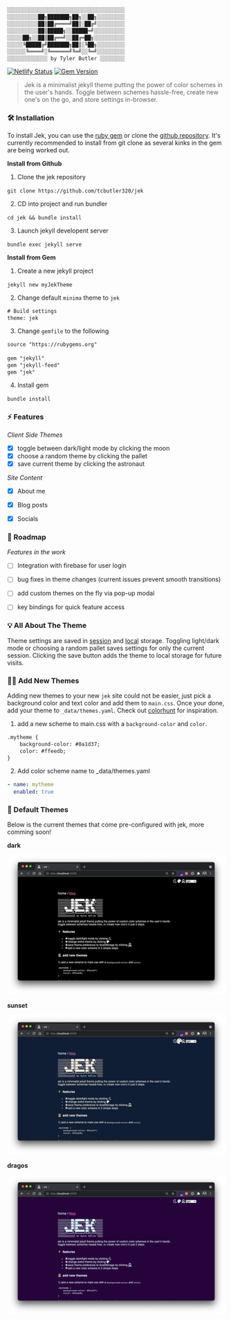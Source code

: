 
```text
░░░░░░░░░░░░░░░░░░░░░░░░░░░░░░░░░░░░░░
░░░░░░░░░░██╗███████╗██╗░░██╗░░░░░░░░░
░░░░░░░░░░██║██╔════╝██║░██╔╝░░░░░░░░░
░░░░░░░░░░██║█████╗░░█████═╝░░░░░░░░░░
░░░░░██╗░░██║██╔══╝░░██╔═██╗░░░░░░░░░░
░░░░░╚█████╔╝███████╗██║░╚██╗░░░░░░░░░
░░░░░░╚════╝░╚══════╝╚═╝░░╚═╝░░░░░░░░░
░░░░░░░░░░░░░ by Tyler Butler ░░░░░░░░
```  

[![Netlify Status](https://api.netlify.com/api/v1/badges/9d1f745e-c8d9-4732-ab34-06748d61e84d/deploy-status)](https://app.netlify.com/sites/jekyll-jek/deploys) [![Gem Version](https://badge.fury.io/rb/jek.svg)](https://badge.fury.io/rb/jek)




> Jek is a minimalist jekyll theme putting the power of color schemes in the user's hands. Toggle between schemes hassle-free, create new one's on the go, and store settings in-browser.  

### 🛠️ Installation  

To install Jek, you can use the [ruby gem](https://rubygems.org/gems/jek) or clone the [github repository](https://github.com/tcbutler320/jek). It's currently recommended to install from git clone as several kinks in the gem are being worked out.

**Install from Github**   
1) Clone the jek repository 

`git clone https://github.com/tcbutler320/jek`  

2) CD into project and run bundler

`cd jek && bundle install`

3) Launch jekyll developent server

`bundle exec jekyll serve`


**Install from Gem** 

1) Create a new jekyll project

`jekyll new myJekTheme`

2) Change default `minima` theme to `jek`  
   
```text
# Build settings
theme: jek
```  


3) Change `gemfile` to the following 

```text
source "https://rubygems.org"

gem "jekyll"
gem "jekyll-feed"
gem "jek"
```  

4) Install gem 

`bundle install`

### ⚡ Features  

*Client Side Themes*  
+  [x] toggle between dark/light mode by clicking the moon
+  [x] choose a random theme by clicking the pallet
+  [x] save current theme by clicking the astronaut

*Site Content*  
+  [x] About me
+  [x] Blog posts
+  [x] Socials  


### 🚧 Roadmap  
*Features in the work*  
+  [ ] Integration with firebase for user login
+  [ ] bug fixes in theme changes (current issues prevent smooth transitions)
+  [ ] add custom themes on the fly via pop-up modal
+  [ ] key bindings for quick feature access




### 💡 All About The Theme 

Theme settings are saved in [session](https://developer.mozilla.org/en-US/docs/Web/API/Window/sessionStorage) and [local](https://developer.mozilla.org/en-US/docs/Web/API/Window/localStorage) storage. Toggling light/dark mode or choosing a random pallet saves settings for only the current session. Clicking the save button adds the theme to local storage for future visits. 

### 👩‍🚀 Add New Themes  

Adding new themes to your new `jek` site could not be easier, just pick a background color and text color and add them to `main.css`. Once your done, add your theme to `_data/themes.yaml`. Check out [colorhunt](https://colorhunt.co/) for inspiration.


1) add a new scheme to main.css with a `background-color` and `color`.  

```
.mytheme {
    background-color: #0a1d37;
    color: #ffeedb;
}
```  

2) Add color scheme name to _data/themes.yaml  

```yaml
- name: mytheme
  enabled: true
```

### 🌈 Default Themes  

Below is the current themes that come pre-configured with jek, more comming soon!

**dark**  

![](/assets/img/readme/preview-dark.png)

**sunset**  

![](/assets/img/readme/preview-sunset.png)

**dragos**

![](/assets/img/readme/preview-dragos.png)  


